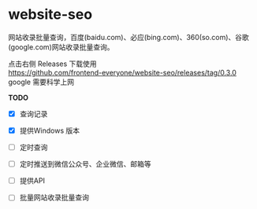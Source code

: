 # website-seo
网站收录批量查询，百度(baidu.com)、必应(bing.com)、360(so.com)、谷歌(google.com)网站收录批量查询。

点击右侧 Releases 下载使用  
https://github.com/frontend-everyone/website-seo/releases/tag/0.3.0  
google 需要科学上网

**TODO**
  - [x] 查询记录  
  - [x] 提供Windows 版本
  - [ ] 定时查询
  - [ ] 定时推送到微信公众号、企业微信、邮箱等
  - [ ] 提供API
  - [ ] 批量网站收录批量查询


  
